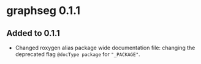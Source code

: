 # graphseg 0.1.1

## Added to 0.1.1

* Changed roxygen alias package wide documentation file: changing the deprecated flag
`@docType package` for `"_PACKAGE"`.

